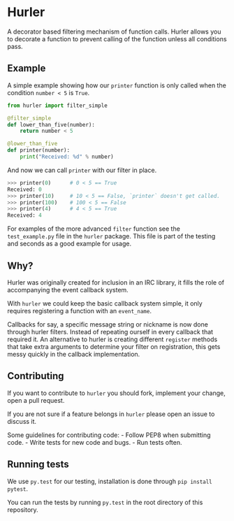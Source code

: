 Hurler
======

A decorator based filtering mechanism of function calls. Hurler allows you to decorate a function to prevent calling of the function unless all conditions pass.


Example
-------

A simple example showing how our `printer` function is only called when the condition `number < 5` is `True`.

```python
from hurler import filter_simple

@filter_simple
def lower_than_five(number):
    return number < 5

@lower_than_five
def printer(number):
    print("Received: %d" % number)
```

And now we can call `printer` with our filter in place.

```python
>>> printer(0)      # 0 < 5 == True
Received: 0
>>> printer(10)     # 10 < 5 == False, `printer` doesn't get called.
>>> printer(100)    # 100 < 5 == False
>>> printer(4)      # 4 < 5 == True
Received: 4
```

For examples of the more advanced `filter` function see the `test_example.py` file in the `hurler` package. This file
is part of the testing and seconds as a good example for usage.


Why?
----

Hurler was originally created for inclusion in an IRC library, it fills the role of accompanying the event callback system.

With `hurler` we could keep the basic callback system simple, it only requires registering a function with an `event_name`.

Callbacks for say, a specific message string or nickname is now done through hurler filters. Instead of repeating
ourself in every callback that required it. An alternative to hurler is creating different `register` methods that take extra
arguments to determine your filter on registration, this gets messy quickly in the callback implementation.


Contributing
------------

If you want to contribute to `hurler` you should fork, implement your change, open a pull request.

If you are not sure if a feature belongs in `hurler` please open an issue to discuss it.

Some guidelines for contributing code:
    - Follow PEP8 when submitting code.
    - Write tests for new code and bugs.
    - Run tests often.


Running tests
-------------

We use `py.test` for our testing, installation is done through `pip install pytest`. 

You can run the tests by running `py.test` in the root directory of this repository.
